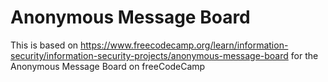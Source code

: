 # Anonymous Message Board

This is based on https://www.freecodecamp.org/learn/information-security/information-security-projects/anonymous-message-board for the Anonymous Message Board on freeCodeCamp
